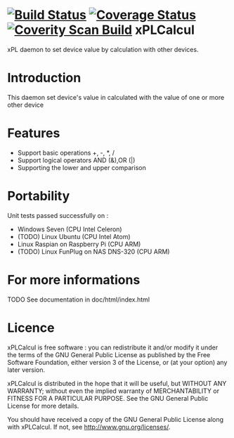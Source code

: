 [![Build Status](https://travis-ci.org/FragJage/xPLCalcul.svg?branch=master)](https://travis-ci.org/FragJage/xPLCalcul)
[![Coverage Status](https://coveralls.io/repos/github/FragJage/xPLCalcul/badge.svg?branch=master)](https://coveralls.io/github/FragJage/xPLCalcul?branch=master)
[![Coverity Scan Build](https://scan.coverity.com/projects/9418/badge.svg)](https://scan.coverity.com/projects/9418)
xPLCalcul
===========
xPL daemon to set device value by calculation with other devices. 

Introduction
============
This daemon set device's value in calculated with the value of one or more other device 

Features
========
 - Support basic operations +, -, *, /
 - Support logical operators AND (&),OR (|)
 - Supporting the lower and upper comparison  
 
Portability
===========
Unit tests passed successfully on :
 - Windows Seven (CPU Intel Celeron)
 - (TODO) Linux Ubuntu (CPU Intel Atom)
 - Linux Raspian on Raspberry Pi (CPU ARM)
 - (TODO) Linux FunPlug on NAS DNS-320 (CPU ARM)

For more informations
=====================
TODO
See documentation in doc/html/index.html

Licence
=======
xPLCalcul is free software : you can redistribute it and/or modify it under the terms of the GNU General Public License as published by the Free Software Foundation, either version 3 of the License, or (at your option) any later version.

xPLCalcul is distributed in the hope that it will be useful, but WITHOUT ANY WARRANTY; without even the implied warranty of MERCHANTABILITY or FITNESS FOR A PARTICULAR PURPOSE. See the GNU General Public License for more details.

You should have received a copy of the GNU General Public License along with xPLCalcul. If not, see http://www.gnu.org/licenses/.